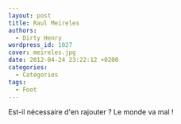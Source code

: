 ```yaml
---
layout: post
title: Raul Meireles
authors:
  - Dirty Henry
wordpress_id: 1027
cover: meireles.jpg
date: 2012-04-24 23:22:12 +0200
categories:
  - Catégories
tags:
  - Foot
---
```


Est-il nécessaire d'en rajouter ? Le monde va mal !
